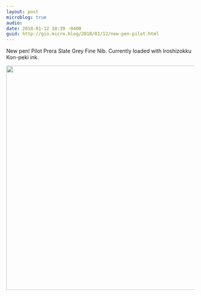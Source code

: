 ```yaml
---
layout: post
microblog: true
audio: 
date: 2018-01-12 10:39 -0400
guid: http://gio.micro.blog/2018/01/12/new-pen-pilot.html
---
```

New pen! Pilot Prera Slate Grey Fine Nib. Currently loaded with Iroshizokku Kon-peki ink.

<img src="http://microblog.stevegio.net/uploads/2018/d17b7878a9.jpg" width="599" height="600" />
